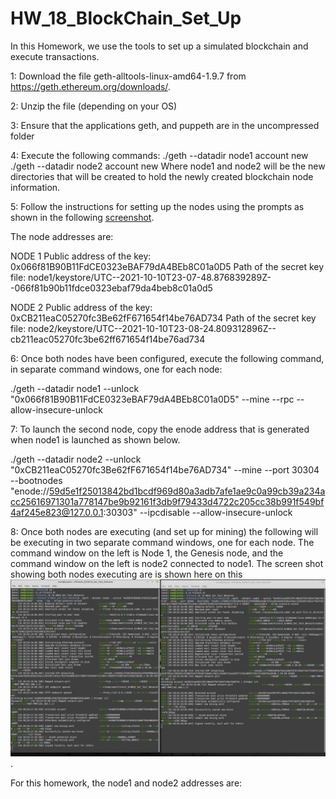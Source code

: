 # HW_18_BlockChain_Set_Up

In this Homework, we use the tools to set up a simulated blockchain and execute transactions. 

1: Download the file geth-alltools-linux-amd64-1.9.7 from https://geth.ethereum.org/downloads/.

2: Unzip the file (depending on your OS)

3: Ensure that the applications geth, and puppeth are in the uncompressed folder 

4: Execute the following commands: 
  ./geth --datadir node1 account new
  ./geth --datadir node2 account new
  Where node1 and node2 will be the new directories that will be created to hold the newly created blockchain node information. 



5: Follow the instructions for setting up the nodes using the prompts as shown in the following [screenshot]( https://github.com/oodayeshukla/HW_18_BlockChain_Set_Up/blob/main/1_Screenshot%20from%202021-10-10%2019-12-28.png).

The node addresses are:  

NODE 1
Public address of the key:   0x066f81B90B11FdCE0323eBAF79dA4BEb8C01a0D5
Path of the secret key file: node1/keystore/UTC--2021-10-10T23-07-48.876839289Z--066f81b90b11fdce0323ebaf79da4beb8c01a0d5

NODE 2
Public address of the key:   0xCB211eaC05270fc3Be62fF671654f14be76AD734
Path of the secret key file: node2/keystore/UTC--2021-10-10T23-08-24.809312896Z--cb211eac05270fc3be62ff671654f14be76ad734

6: Once both nodes have been configured, execute the following command, in separate command windows, one for each node: 

./geth --datadir node1 --unlock "0x066f81B90B11FdCE0323eBAF79dA4BEb8C01a0D5" --mine --rpc --allow-insecure-unlock

7: To launch the second node, copy the enode address that is generated when node1 is launched as shown below. 

./geth --datadir node2 --unlock "0xCB211eaC05270fc3Be62fF671654f14be76AD734" --mine --port 30304 --bootnodes "enode://59d5e1f25013842bd1bcdf969d80a3adb7afe1ae9c0a99cb39a234acc25616971301a778147be9b92161f3db9f79433d4722c205cc38b991f549bf4af245e823@127.0.0.1:30303" --ipcdisable --allow-insecure-unlock

8: Once both nodes are executing (and set up for mining) the following will be executing in two separate command windows, one for each node.  The command window on the left is Node 1, the Genesis node, and the command window on the left is node2 connected to node1.  The screen shot showing both nodes executing are is shown here on this ![screenshot](https://github.com/oodayeshukla/HW_18_BlockChain_Set_Up/blob/main/2_Screenshot%20from%202021-10-10%2019-20-10.png). 


  
For this homework, the node1 and node2 addresses are:


